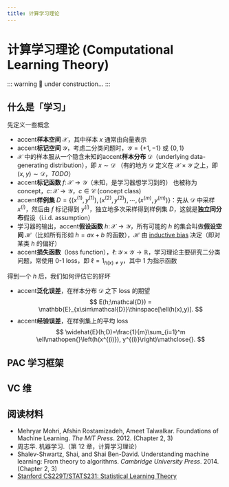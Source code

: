 ```yaml
---
title: 计算学习理论
---
```


# 计算学习理论 (Computational Learning Theory)

<link rel="stylesheet" href="/notes/katex@0.11.1.min.css">

::: warning 🚧
under construction...
:::

## 什么是「学习」

先定义一些概念

- accent**样本空间** $\mathcal{X}$，其中样本 $x$ 通常由向量表示
- accent**标记空间** $\mathcal{Y}$，考虑二分类问题时，$\mathcal{Y} = \lbrace+1,-1\rbrace$ 或 $\lbrace0,1\rbrace$
- $\mathcal{X}$ 中的样本服从一个隐含未知的accent**样本分布** $\mathcal{D}$（underlying data-generating distribution），即 $x\sim\mathcal{D}$
  （有的地方 $\mathcal{D}$ 定义在 $\mathcal{X}\times\mathcal{Y}$ 之上，即 $(x,y)\sim\mathcal{D}$，*TODO*）
- accent**标记函数** $f\colon\mathcal{X}\to\mathcal{Y}$（未知，是学习器想学习到的）
  也被称为 concept，$c\colon\mathcal{X}\to\mathcal{Y}$，$c\in\mathcal{C}$ (concept class)
- accent**样例集** $D=\lbrace(x^{(1)},y^{(1)}),(x^{(2)},y^{(2)}),\cdots,(x^{(m)},y^{(m)})\rbrace$：先从 $\mathcal{D}$ 中采样 $x^{(i)}$，然后由 $f$ 标记得到 $y^{(i)}$，独立地多次采样得到样例集 $D$，这就是**独立同分布**假设（i.i.d. assumption）
- 学习器的输出，accent**假设函数** $h\colon\mathcal{X}\to\mathcal{Y}$，所有可能的 $h$ 的集合叫做**假设空间** $\mathcal{H}$（比如所有形如 $h=ax+b$ 的函数），$\mathcal{H}$ 由 [inductive bias](https://en.wikipedia.org/wiki/Inductive_bias) 决定（即对某类 $h$ 的偏好）
- accent**损失函数**（loss function），$\ell\colon\mathcal{Y}\times\mathcal{Y}\to\mathbb{R}$，学习理论主要研究二分类问题，常使用 0-1 loss，即 $\ell=1_{h(x) \neq y}$，其中 $1$ 为指示函数

得到一个 $h$ 后，我们如何评估它的好坏

- accent**泛化误差**，在样本分布 $\mathcal{D}$ 之下 loss 的期望
  $$ E(h;\mathcal{D}) = \mathbb{E}_{x\sim\mathcal{D}}\thinspace[\ell(h(x),y)]. $$
- accent**经验误差**，在样例集上的平均 loss
  $$ \widehat{E}(h;D)=\frac{1}{m}\sum_{i=1}^m \ell\mathopen{}\left(h(x^{(i)}), y^{(i)}\right)\mathclose{}. $$

## PAC 学习框架

## VC 维

## 阅读材料

- Mehryar Mohri, Afshin Rostamizadeh, Ameet Talwalkar. Foundations of Machine Learning. *The MIT Press*. 2012. (Chapter 2, 3)
- 周志华. 机器学习.（第 12 章，计算学习理论）
- Shalev-Shwartz, Shai, and Shai Ben-David. Understanding machine learning: From theory to algorithms. *Cambridge University Press*. 2014. (Chapter 2, 3)
- [Stanford CS229T/STATS231: Statistical Learning Theory](https://web.stanford.edu/class/cs229t/)

